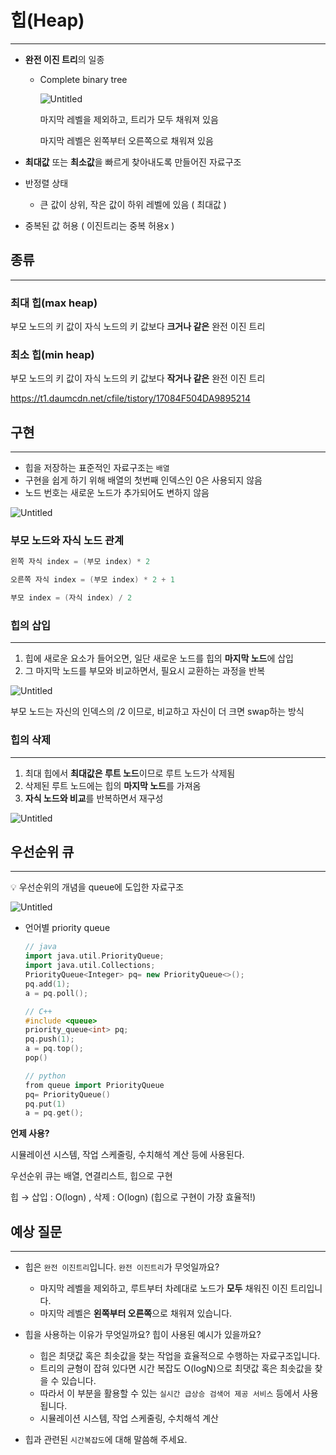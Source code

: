 # **힙(Heap)**

---

- **완전 이진 트리**의 일종
  
  - Complete binary tree
    
    ![Untitled](https://prod-files-secure.s3.us-west-2.amazonaws.com/508e4892-0806-4de8-bdcd-6846439ea664/98acc428-9e9f-4147-bc90-9363961fbb3f/Untitled.png)
    
    마지막 레벨을 제외하고, 트리가 모두 채워져 있음
    
    마지막 레벨은 왼쪽부터 오른쪽으로 채워져 있음

- **최대값** 또는 **최소값**을 빠르게 찾아내도록 만들어진 자료구조

- 반정렬 상태
  
  - 큰 값이 상위, 작은 값이 하위 레벨에 있음 ( 최대값 )

- 중복된 값 허용 ( 이진트리는 중복 허용x )

## 종류

---

### 최**대 힙(max heap)**

부모 노드의 키 값이 자식 노드의 키 값보다 **크거나 같은** 완전 이진 트리

### **최소 힙(min heap)**

부모 노드의 키 값이 자식 노드의 키 값보다 **작거나 같은** 완전 이진 트리

https://t1.daumcdn.net/cfile/tistory/17084F504DA9895214

## **구현**

---

- 힙을 저장하는 표준적인 자료구조는 `배열`
- 구현을 쉽게 하기 위해 배열의 첫번째 인덱스인 0은 사용되지 않음
- 노드 번호는 새로운 노드가 추가되어도 변하지 않음

![Untitled](https://prod-files-secure.s3.us-west-2.amazonaws.com/508e4892-0806-4de8-bdcd-6846439ea664/ef73584e-4aba-49f7-bf80-c7b60768dc4b/Untitled.png)

### **부모 노드와 자식 노드 관계**

```cpp
왼쪽 자식 index = (부모 index) * 2

오른쪽 자식 index = (부모 index) * 2 + 1

부모 index = (자식 index) / 2
```

### **힙의 삽입**

---

1. 힙에 새로운 요소가 들어오면, 일단 새로운 노드를 힙의 **마지막 노드**에 삽입
2. 그 마지막 노드를 부모와 비교하면서, 필요시 교환하는 과정을 반복

![Untitled](https://prod-files-secure.s3.us-west-2.amazonaws.com/508e4892-0806-4de8-bdcd-6846439ea664/f3e9c88f-5495-4a31-be3b-99efa17b1d20/Untitled.png)

부모 노드는 자신의 인덱스의 /2 이므로, 비교하고 자신이 더 크면 swap하는 방식

### **힙의 삭제**

---

1. 최대 힙에서 **최대값은 루트 노드**이므로 루트 노드가 삭제됨
2. 삭제된 루트 노드에는 힙의 **마지막 노드**를 가져옴
3. **자식 노드와 비교**를 반복하면서 재구성

![Untitled](https://prod-files-secure.s3.us-west-2.amazonaws.com/508e4892-0806-4de8-bdcd-6846439ea664/7fd3a3e2-07c2-4fba-8af9-95af358279b5/Untitled.png)

## 우선순위 큐

---

<aside>
💡 우선순위의 개념을 queue에 도입한 자료구조

</aside>

![Untitled](https://prod-files-secure.s3.us-west-2.amazonaws.com/508e4892-0806-4de8-bdcd-6846439ea664/a8023dce-11ac-49ef-922a-2f367bd64d93/Untitled.png)

- 언어별 priority queue
  
  ```cpp
  // java
  import java.util.PriorityQueue;
  import java.util.Collections;
  PriorityQueue<Integer> pq= new PriorityQueue<>();
  pq.add(1);
  a = pq.poll();
  
  // C++
  #include <queue>
  priority_queue<int> pq;
  pq.push(1);
  a = pq.top();
  pop()
  
  // python
  from queue import PriorityQueue
  pq= PriorityQueue()
  pq.put(1)
  a = pq.get();
  ```

**언제 사용?**

시뮬레이션 시스템, 작업 스케줄링, 수치해석 계산 등에 사용된다.

우선순위 큐는 배열, 연결리스트, 힙으로 구현

힙 → 삽입 : O(logn) , 삭제 : O(logn) (힙으로 구현이 가장 효율적!)

## 예상 질문

---

- 힙은 `완전 이진트리`입니다. `완전 이진트리`가 무엇일까요?
  
  - 마지막 레벨을 제외하고, 루트부터 차례대로 노드가 **모두** 채워진 이진 트리입니다.
  - 마지막 레벨은 **왼쪽부터 오른쪽**으로 채워져 있습니다.

- 힙을 사용하는 이유가 무엇일까요? 힙이 사용된 예시가 있을까요?
  
  - 힙은 최댓값 혹은 최솟값을 찾는 작업을 효율적으로 수행하는 자료구조입니다.
  - 트리의 균형이 잡혀 있다면 시간 복잡도 O(logN)으로 최댓값 혹은 최솟값을 찾을 수 있습니다.
  - 따라서 이 부분을 활용할 수 있는 `실시간 급상승 검색어 제공 서비스` 등에서 사용됩니다.
  - 시뮬레이션 시스템, 작업 스케줄링, 수치해석 계산

- 힙과 관련된 `시간복잡도`에 대해 말씀해 주세요.
